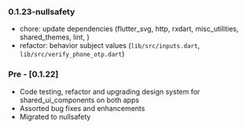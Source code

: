 ### 0.1.23-nullsafety

- chore: update dependencies (flutter_svg, http, rxdart, misc_utilities, shared_themes, lint, )
- refactor: behavior subject values (`lib/src/inputs.dart`, `lib/src/verify_phone_otp.dart`)

### Pre - [0.1.22] 

- Code testing, refactor and upgrading design system for shared_ui_components on both apps
- Assorted bug fixes and enhancements
- Migrated to nullsafety

